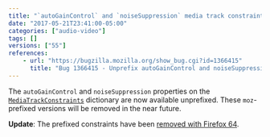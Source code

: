 ```yaml
---
title: "`autoGainControl` and `noiseSuppression` media track constraints have been unprefixed"
date: "2017-05-21T23:41:00-05:00"
categories: ["audio-video"]
tags: []
versions: ["55"]
references:
    - url: "https://bugzilla.mozilla.org/show_bug.cgi?id=1366415"
      title: "Bug 1366415 - Unprefix autoGainControl and noiseSuppression constraints"
---
```

The `autoGainControl` and `noiseSuppression` properties on the [`MediaTrackConstraints`](https://developer.mozilla.org/docs/Web/API/MediaTrackConstraints) dictionary are now available unprefixed. These `moz`-prefixed versions will be removed in the near future.

**Update**: The prefixed constraints have been [removed with Firefox 64](https://www.fxsitecompat.dev/en-CA/docs/2018/prefixed-autogaincontrol-and-noisesuppression-media-track-constraints-have-been-removed/).
